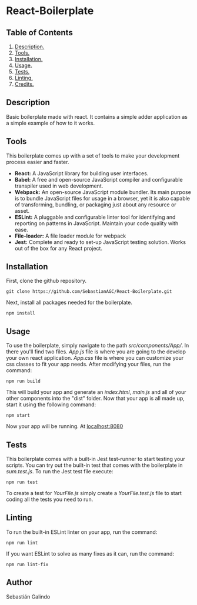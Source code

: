 # React-Boilerplate

## Table of Contents
1. [ Description. ](#desc)
2. [ Tools. ](#tool)
3. [ Installation. ](#inst)
4. [ Usage. ](#usage)
5. [ Tests. ](#test)
6. [ Linting. ](#lint)
7. [ Credits. ](#credit)

<a name="desc"></a>
## Description
Basic boilerplate made with react. It contains a simple adder application as a simple example of how to it works.

<a name="tool"></a>
## Tools
This boilerplate comes up with a set of tools to make your development process easier and faster.

- **React:** A JavaScript library for building user interfaces.
- **Babel:** A free and open-source JavaScript compiler and configurable transpiler used in web development.
- **Webpack:** An open-source JavaScript module bundler. Its main purpose is to bundle JavaScript files for usage in a browser, yet it is also capable of transforming, bundling, or packaging just about any resource or asset.
- **ESLint:** A pluggable and configurable linter tool for identifying and reporting on patterns in JavaScript. Maintain your code quality with ease.
- **File-loader:** A file loader module for webpack
- **Jest:** Complete and ready to set-up JavaScript testing solution. Works out of the box for any React project.

<a name="inst"></a>
## Installation
First, clone the github repository.

```
git clone https://github.com/SebastianAGC/React-Boilerplate.git
```
Next, install all packages needed for the boilerplate.

```
npm install
```

<a name="usage"></a>
## Usage
To use the boilerplate, simply navigate to the path *src/components/App/*. In there you'll find two files. *App.js* file is where you are going to the develop your own react application. *App.css* file is where you can customize your css classes to fit your app needs. After modifying your files, run the command:

```
npm run build
```
This will build your app and generate an *index.html*, *main.js* and all of your other components into the "dist" folder. Now that your app is all made up, start it using the following command:

```
npm start
```

Now your app will be running. At [localhost:8080](https://localhost:8080)

<a name="test"></a>
## Tests

This boilerplate comes with a built-in Jest test-runner to start testing your scripts. You can try out the built-in test that comes with the boilerplate in *sum.test.js*. To run the Jest test file execute:

```
npm run test
```
To create a test for *YourFile.js* simply create a *YourFile.test.js* file to start coding all the tests you need to run.

<a name="lint"></a>
## Linting

To run the built-in ESLint linter on your app, run the command:

```
npm run lint
```
If you want ESLint to solve as many fixes as it can, run the command:

```
npm run lint-fix
```

<a name="credit"></a>
## Author
Sebastián Galindo
